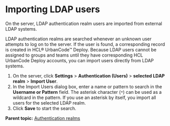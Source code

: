 # Importing LDAP users

On the server, LDAP authentication realm users are imported from external LDAP systems.

LDAP authentication realms are searched whenever an unknown user attempts to log on to the server. If the user is found, a corresponding record is created in HCL® UrbanCode™ Deploy. Because LDAP users cannot be assigned to groups and teams until they have corresponding HCL UrbanCode Deploy accounts, you can import users directly from LDAP systems.

1.   On the server, click **Settings** \> **Authentication \(Users\)** \> **selected LDAP realm** \> **Import User**. 
2.   In the Import Users dialog box, enter a name or pattern to search in the **Username or Pattern** field. The asterisk character \(`*`\) can be used as a wildcard in the pattern. If you use an asterisk by itself, you import all users for the selected LDAP realm.
3.   Click **Save** to start the search. 

**Parent topic:** [Authentication realms](../../com.ibm.udeploy.admin.doc/topics/security_auth.md)

